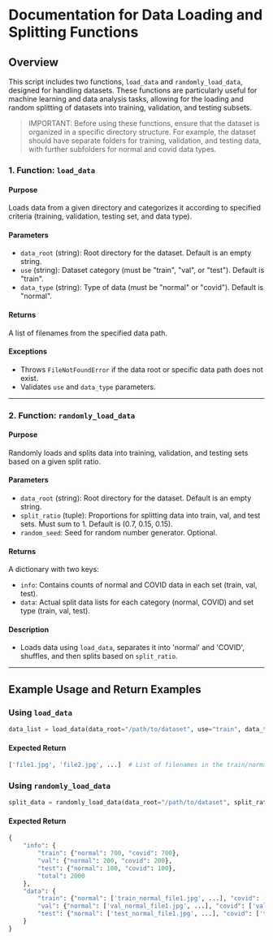 
# Documentation for Data Loading and Splitting Functions

## Overview

This script includes two functions, `load_data` and `randomly_load_data`, designed for handling datasets. These functions are particularly useful for machine learning and data analysis tasks, allowing for the loading and random splitting of datasets into training, validation, and testing subsets.

> IMPORTANT: Before using these functions, ensure that the dataset is organized in a specific directory structure. For example, the dataset should have separate folders for training, validation, and testing data, with further subfolders for normal and covid data types.
>
### 1. Function: `load_data`

#### Purpose

Loads data from a given directory and categorizes it according to specified criteria (training, validation, testing set, and data type).

#### Parameters

- `data_root` (string): Root directory for the dataset. Default is an empty string.
- `use` (string): Dataset category (must be "train", "val", or "test"). Default is "train".
- `data_type` (string): Type of data (must be "normal" or "covid"). Default is "normal".

#### Returns

A list of filenames from the specified data path.

#### Exceptions

- Throws `FileNotFoundError` if the data root or specific data path does not exist.
- Validates `use` and `data_type` parameters.

---

### 2. Function: `randomly_load_data`

#### Purpose

Randomly loads and splits data into training, validation, and testing sets based on a given split ratio.

#### Parameters

- `data_root` (string): Root directory for the dataset. Default is an empty string.
- `split_ratio` (tuple): Proportions for splitting data into train, val, and test sets. Must sum to 1. Default is (0.7, 0.15, 0.15).
- `random_seed`: Seed for random number generator. Optional.

#### Returns

A dictionary with two keys:
  - `info`: Contains counts of normal and COVID data in each set (train, val, test).
  - `data`: Actual split data lists for each category (normal, COVID) and set type (train, val, test).

#### Description

- Loads data using `load_data`, separates it into 'normal' and 'COVID', shuffles, and then splits based on `split_ratio`.

---

## Example Usage and Return Examples

### Using `load_data`

```python
data_list = load_data(data_root="/path/to/dataset", use="train", data_type="normal")
```

#### Expected Return

```python
['file1.jpg', 'file2.jpg', ...]  # List of filenames in the train/normal directory.
```

### Using `randomly_load_data`

```python
split_data = randomly_load_data(data_root="/path/to/dataset", split_ratio=(0.7, 0.2, 0.1), random_seed=42)
```

#### Expected Return

```python
{
    "info": {
        "train": {"normal": 700, "covid": 700},
        "val": {"normal": 200, "covid": 200},
        "test": {"normal": 100, "covid": 100},
        "total": 2000
    },
    "data": {
        "train": {"normal": ['train_normal_file1.jpg', ...], "covid": ['train_covid_file1.jpg', ...]},
        "val": {"normal": ['val_normal_file1.jpg', ...], "covid": ['val_covid_file1.jpg', ...]},
        "test": {"normal": ['test_normal_file1.jpg', ...], "covid": ['test_covid_file1.jpg', ...]}
    }
}
```
